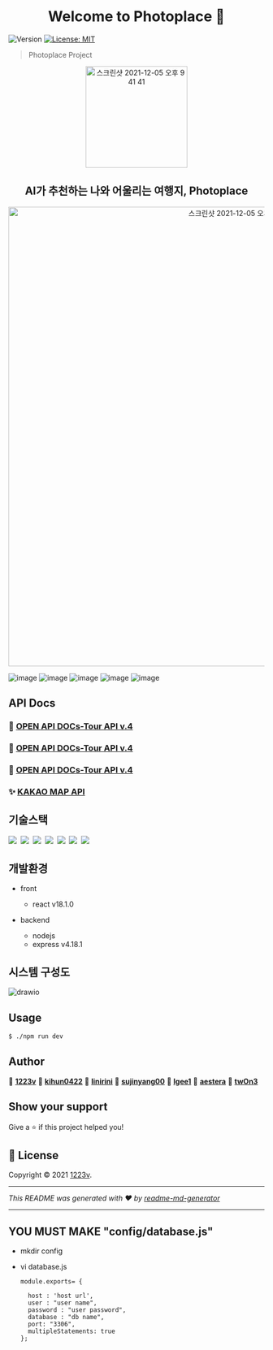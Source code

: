 <h1 align="center">Welcome to Photoplace 👋</h1>

<p>
  <img alt="Version" src="https://img.shields.io/badge/version-1.0.0-blue.svg?cacheSeconds=2592000" />
  <a href="https://github.com/1223v/Photoplace/blob/main/LICENSE" target="_blank">
    <img alt="License: MIT" src="https://img.shields.io/github/license/1223v/Photoplace" />
  </a>
</p>


> Photoplace Project

<div align=center>
  <img width="200" alt="스크린샷 2021-12-05 오후 9 41 41" src="https://img1.daumcdn.net/thumb/R1280x0/?scode=mtistory2&fname=https%3A%2F%2Fblog.kakaocdn.net%2Fdn%2Fbw1OPq%2FbtrVzUKBRB4%2FjlyM7eo0Cfdk7qDG8ig0XK%2Fimg.png">
</div>
<h2 align=center>AI가 추천하는 나와 어울리는 여행지, Photoplace</h2>

<div align=center>
<img width="905" alt="스크린샷 2021-12-05 오후 9 52 15" src="https://img1.daumcdn.net/thumb/R1280x0/?scode=mtistory2&fname=https%3A%2F%2Fblog.kakaocdn.net%2Fdn%2FToby9%2FbtrVyVwK8Tu%2FuxAhKRQk9ilRv8V0PEiP11%2Fimg.png">
 

</div>

 ![image](https://github.com/1223v/Photoplace/assets/78861124/0f2e6a41-b55f-4417-bf88-a0e7cb01e71c)
 ![image](https://github.com/1223v/Photoplace/assets/78861124/919a9a7d-2311-4703-8de3-58120f60caf5)
 ![image](https://github.com/1223v/Photoplace/assets/78861124/8a8ac8ab-9088-4be7-a903-76b150815acf)
![image](https://github.com/1223v/Photoplace/assets/78861124/cffe3460-471b-48db-af41-0a66b82df40e)
![image](https://github.com/1223v/Photoplace/assets/78861124/fe270fa5-1f63-4cbe-9794-45caf5864456)




## API Docs

### 💎 [OPEN API DOCs-Tour API v.4](https://www.data.go.kr/tcs/dss/selectApiDataDetailView.do?publicDataPk=15101972)
### 💎 [OPEN API DOCs-Tour API v.4](https://www.data.go.kr/tcs/dss/selectApiDataDetailView.do?publicDataPk=15101914)
### 💎 [OPEN API DOCs-Tour API v.4](https://www.data.go.kr/tcs/dss/selectApiDataDetailView.do?publicDataPk=15101578)
### ✨ [KAKAO MAP API](https://apis.map.kakao.com/web/documentation/)



## 기술스택

<p>
  <img src="https://img.shields.io/badge/-NodeJS-blue"/>&nbsp
  <img src="https://img.shields.io/badge/-Python-red"/>&nbsp
  <img src="https://img.shields.io/badge/-MySQL-yellow"/>&nbsp
  <img src="https://img.shields.io/badge/-React-blue"/>&nbsp
  <img src="https://img.shields.io/badge/-AWS-orange"/>&nbsp
  <img src="https://img.shields.io/badge/-Nginx-red"/>&nbsp
  <img src="https://img.shields.io/badge/-PM2-black"/>&nbsp
  
 
</p>

## 개발환경

- front
  - react v18.1.0
  
  
- backend
  - nodejs
  - express v4.18.1

## 시스템 구성도

![drawio](아직..)


## Usage

```sh
$ ./npm run dev
```





## Author

👤 **[1223v](https://github.com/1223v)**
👤 **[kihun0422](https://github.com/kihun0422)**
👤 **[linirini](https://github.com/linirini)**
👤 **[sujinyang00](https://github.com/sujinyang00)**
👤 **[lgee1](https://github.com/lgee1)**
👤 **[aestera](https://github.com/aestera)**
👤 **[twOn3](https://github.com/twOn3)**

## Show your support

Give a ⭐️ if this project helped you!

## 📝 License

Copyright © 2021 [1223v](https://github.com/1223v).<br />


***
_This README was generated with ❤️ by [readme-md-generator](https://github.com/kefranabg/readme-md-generator)_

***

## YOU MUST MAKE "config/database.js"
  
  - mkdir config
  - vi database.js

        module.exports= {

          host : 'host url',
          user : "user name",
          password : "user password", 
          database : "db name",
          port: "3306",
          multipleStatements: true
        };
